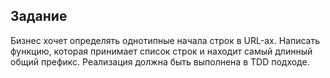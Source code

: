 ## Задание

Бизнес хочет определять однотипные начала строк в URL-ах. Написать функцию, которая принимает список строк и находит самый длинный общий префикс. Реализация должна быть выполнена в TDD подходе.